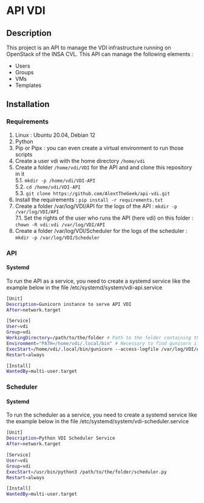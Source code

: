 # API VDI

## Description
This project is an API to manage the VDI infrastructure running on OpenStack of the INSA CVL.
This API can manage the following elements :
- Users
- Groups
- VMs
- Templates

## Installation
### Requirements
1. Linux : Ubuntu 20.04, Debian 12
2. Python 
3. Pip or Pipx : you can even create a virtual environment to run those scripts
4. Create a user vdi with the home directory `/home/vdi`
5. Create a folder `/home/vdi/VDI` for the API and and clone this repository in it  
    5.1. `mkdir -p /home/vdi/VDI-API`  
    5.2. `cd /home/vdi/VDI-API`  
    5.3. `git clone https://github.com/AlextTheGeek/api-vdi.git`  
6. Install the requirements : `pip install -r requirements.txt`
7. Create a folder /var/log/VDI/API for the logs of the API : `mkdir -p /var/log/VDI/API`  
    7.1. Set the rights of the user who runs the API (here vdi) on this folder : `chown -R vdi:vdi /var/log/VDI/API`  
8. Create a folder /var/log/VDI/Scheduler for the logs of the scheduler : `mkdir -p /var/log/VDI/Scheduler`  


### API
#### Systemd
To run the API as a service, you need to create a systemd service like the example below in the file /etc/systemd/system/vdi-api.service  
```bash
[Unit]
Description=Gunicorn instance to serve API VDI
After=network.target

[Service]
User=vdi
Group=vdi
WorkingDirectory=/path/to/the/folder # Path to the folder containing the wsgi.py file
Environment="PATH=/home/vdi/.local/bin" # Necessary to find gunicorn if you installed it with pipx
ExecStart=/home/vdi/.local/bin/gunicorn --access-logfile /var/log/VDI/API/access.log --error-logfile /var/log/VDI/API/error.log --workers 3 --bind 0.0.0.0:5001 main:app # You need to check 
Restart=always

[Install]
WantedBy=multi-user.target
```


### Scheduler
#### Systemd
To run the scheduler as a service, you need to create a systemd service like the example below in the file /etc/systemd/system/vdi-scheduler.service  
```bash
[Unit]
Description=Python VDI Scheduler Service
After=network.target

[Service]
User=vdi
Group=vdi
ExecStart=/usr/bin/python3 /path/to/the/folder/scheduler.py
Restart=always

[Install]
WantedBy=multi-user.target
```